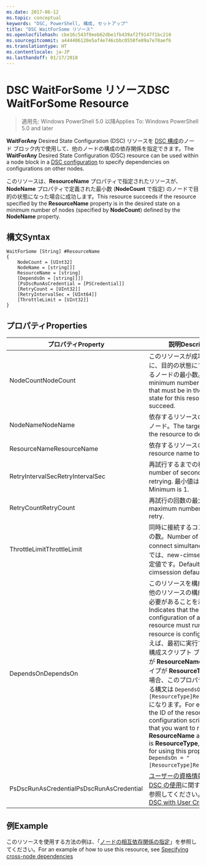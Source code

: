 ```yaml
---
ms.date: 2017-06-12
ms.topic: conceptual
keywords: "DSC, PowerShell, 構成, セットアップ"
title: "DSC WaitForSome リソース"
ms.openlocfilehash: cbe16c543f0eeb62dbe1fb439af2f9147f1bc210
ms.sourcegitcommit: a444406120e5af4e746cbbc0558fe89a7e78aef6
ms.translationtype: HT
ms.contentlocale: ja-JP
ms.lasthandoff: 01/17/2018
---
```

# <a name="dsc-waitforsome-resource"></a><span data-ttu-id="0293f-103">DSC WaitForSome リソース</span><span class="sxs-lookup"><span data-stu-id="0293f-103">DSC WaitForSome Resource</span></span>

> <span data-ttu-id="0293f-104">適用先: Windows PowerShell 5.0 以降</span><span class="sxs-lookup"><span data-stu-id="0293f-104">Applies To: Windows PowerShell 5.0 and later</span></span>

<span data-ttu-id="0293f-105">**WaitForAny** Desired State Configuration (DSC) リソースを [DSC 構成](configurations.md)のノード ブロック内で使用して、他のノードの構成の依存関係を指定できます。</span><span class="sxs-lookup"><span data-stu-id="0293f-105">The **WaitForAny** Desired State Configuration (DSC) resource can be used within a node block in a [DSC configuration](configurations.md) to specify dependencies on configurations on other nodes.</span></span>

<span data-ttu-id="0293f-106">このリソースは、**ResourceName** プロパティで指定されたリソースが、**NodeName** プロパティで定義された最小数 (**NodeCount** で指定) のノードで目的の状態になった場合に成功します。</span><span class="sxs-lookup"><span data-stu-id="0293f-106">This resource succeeds if the resource specified by the **ResourceName** property is in the desired state on a minimum number of nodes (specified by **NodeCount**) defined by the **NodeName** property.</span></span> 


## <a name="syntax"></a><span data-ttu-id="0293f-107">構文</span><span class="sxs-lookup"><span data-stu-id="0293f-107">Syntax</span></span>

```
WaitForSome [String] #ResourceName
{
    NodeCount = [UInt32]
    NodeName = [string[]]
    ResourceName = [string]
    [DependsOn = [string[]]]
    [PsDscRunAsCredential = [PSCredential]]
    [RetryCount = [UInt32]]
    [RetryIntervalSec = [UInt64]]
    [ThrottleLimit = [UInt32]]
}
```

## <a name="properties"></a><span data-ttu-id="0293f-108">プロパティ</span><span class="sxs-lookup"><span data-stu-id="0293f-108">Properties</span></span>

|  <span data-ttu-id="0293f-109">プロパティ</span><span class="sxs-lookup"><span data-stu-id="0293f-109">Property</span></span>  |  <span data-ttu-id="0293f-110">説明</span><span class="sxs-lookup"><span data-stu-id="0293f-110">Description</span></span>   | 
|---|---| 
| <span data-ttu-id="0293f-111">NodeCount</span><span class="sxs-lookup"><span data-stu-id="0293f-111">NodeCount</span></span>| <span data-ttu-id="0293f-112">このリソースが成功するために、目的の状態にする必要があるノードの最小数。</span><span class="sxs-lookup"><span data-stu-id="0293f-112">The minimum number of nodes that must be in the desired state for this resource to succeed.</span></span>|
| <span data-ttu-id="0293f-113">NodeName</span><span class="sxs-lookup"><span data-stu-id="0293f-113">NodeName</span></span>| <span data-ttu-id="0293f-114">依存するリソースのターゲット ノード。</span><span class="sxs-lookup"><span data-stu-id="0293f-114">The target nodes of the resource to depend on.</span></span>| 
| <span data-ttu-id="0293f-115">ResourceName</span><span class="sxs-lookup"><span data-stu-id="0293f-115">ResourceName</span></span>| <span data-ttu-id="0293f-116">依存するリソースの名前。</span><span class="sxs-lookup"><span data-stu-id="0293f-116">The resource name to depend on.</span></span>| 
| <span data-ttu-id="0293f-117">RetryIntervalSec</span><span class="sxs-lookup"><span data-stu-id="0293f-117">RetryIntervalSec</span></span>| <span data-ttu-id="0293f-118">再試行するまでの秒数。</span><span class="sxs-lookup"><span data-stu-id="0293f-118">The number of seconds before retrying.</span></span> <span data-ttu-id="0293f-119">最小値は 1 です。</span><span class="sxs-lookup"><span data-stu-id="0293f-119">Minimum is 1.</span></span>| 
| <span data-ttu-id="0293f-120">RetryCount</span><span class="sxs-lookup"><span data-stu-id="0293f-120">RetryCount</span></span>| <span data-ttu-id="0293f-121">再試行の回数の最大数。</span><span class="sxs-lookup"><span data-stu-id="0293f-121">The maximum number of times to retry.</span></span>| 
| <span data-ttu-id="0293f-122">ThrottleLimit</span><span class="sxs-lookup"><span data-stu-id="0293f-122">ThrottleLimit</span></span>| <span data-ttu-id="0293f-123">同時に接続するコンピューターの数。</span><span class="sxs-lookup"><span data-stu-id="0293f-123">Number of machines to connect simultaneously.</span></span> <span data-ttu-id="0293f-124">既定では、new-cimsession の既定値です。</span><span class="sxs-lookup"><span data-stu-id="0293f-124">Default is new-cimsession default.</span></span>| 
| <span data-ttu-id="0293f-125">DependsOn</span><span class="sxs-lookup"><span data-stu-id="0293f-125">DependsOn</span></span> | <span data-ttu-id="0293f-126">このリソースを構成する前に、他のリソースの構成を実行する必要があることを示します。</span><span class="sxs-lookup"><span data-stu-id="0293f-126">Indicates that the configuration of another resource must run before this resource is configured.</span></span> <span data-ttu-id="0293f-127">たとえば、最初に実行するリソース構成スクリプト ブロックの ID が __ResourceName__ で、そのタイプが __ResourceType__ である場合、このプロパティを使用する構文は `DependsOn = "[ResourceType]ResourceName"` になります。</span><span class="sxs-lookup"><span data-stu-id="0293f-127">For example, if the ID of the resource configuration script block that you want to run first is __ResourceName__ and its type is __ResourceType__, the syntax for using this property is `DependsOn = "[ResourceType]ResourceName"`.</span></span>|
| <span data-ttu-id="0293f-128">PsDscRunAsCredential</span><span class="sxs-lookup"><span data-stu-id="0293f-128">PsDscRunAsCredential</span></span> | <span data-ttu-id="0293f-129">[ユーザーの資格情報を指定した DSC の使用](https://docs.microsoft.com/en-us/powershell/dsc/runasuser)に関するページを参照してください。</span><span class="sxs-lookup"><span data-stu-id="0293f-129">See [Using DSC with User Credentials](https://docs.microsoft.com/en-us/powershell/dsc/runasuser)</span></span> |


## <a name="example"></a><span data-ttu-id="0293f-130">例</span><span class="sxs-lookup"><span data-stu-id="0293f-130">Example</span></span>

<span data-ttu-id="0293f-131">このリソースを使用する方法の例は、「[ノードの相互依存関係の指定](crossNodeDependencies.md)」を参照してください。</span><span class="sxs-lookup"><span data-stu-id="0293f-131">For an example of how to use this resource, see [Specifying cross-node dependencies](crossNodeDependencies.md)</span></span>


